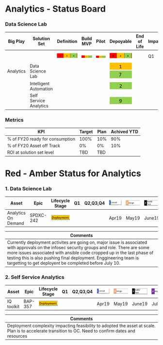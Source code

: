 # Analytics - Status Board

### Data Science Lab

| Big Play | Solution Set | Definition | Build MVP | Pilot | Depoyable | End of Life | Impact | |
| ---------| ------------- | ------ | ------ | ----- | ------- | ------- | ------- |------ |
|||![image](rag.png)|![image](rag.png)|![image](rag.png)|![image](rag.png)|| Q1| Potential (Q2,Q3,Q4)|
|Analytics|Data Science Lab||||![amber](1a.png)![Green](7g.png)|||||
||Intelligent Automation||||![Green](2g.png)|||||
||Self Service Analytics||||![Green](9g.png)|||||

### Metrics

| KPI | Target | Plan | Achived YTD |
|-----|-----|-----|-----|
| % of FY20 ready for consumption | 100% | 10% | 90% |
|% of FY20 Asset off Track| 0% | 0% | 10% |
|ROI at solution set level | TBD | TBD | |

# Red - Amber Status for Analytics

<!-- ![image](LC.png) -->
### 1. Data Science Lab

| Asset | Epic | Lifecycle Stage | Q1 | Q2,Q3,Q4 | ![Concept](Concept.png) | ![Design](Design.png) | ![Build](Build.png) | ![Pilot](Pilot.png) | ![Deploy](Deploy.png) |
|-----|-----|-----|-----|-----|-----|-----|-----|-----|-----|
| Analytics On Demand | SPDXC-242 | ![Deployment](AmberDeployment.png) |||Apr19|May19|June19|July19|July19|

|Comments|
|-----|
|Currently deployment activites are going on, major issue is associated with approvals on the infosec security groups and role. There are some more issues associated with ansible code cropped up in the last phase of testing this is also pushing final deployment. Enggineering team is targetting to get deployent be completed before July 10.|


### 2. Self Service Analytics

| Asset | Epic | Lifecycle Stage | Q1 | Q2,Q3,Q4 | ![Concept](Concept.png) | ![Design](Design.png) | ![Build](Build.png) | ![Pilot](Pilot.png) | ![Deploy](Deploy.png) |
|-----|-----|-----|-----|-----|-----|-----|-----|-----|-----|
|IQ toolkit | BAP-357 | ![Deployment](AmberDeployment.png) |||Apr19|May19|June19|July19|July19|

|Comments|
|-----|
|Deployment complexity impacting feasibility to adopted the asset at scale. Plan is to accelerate transition to OC. Need to confirm dates and resources|


